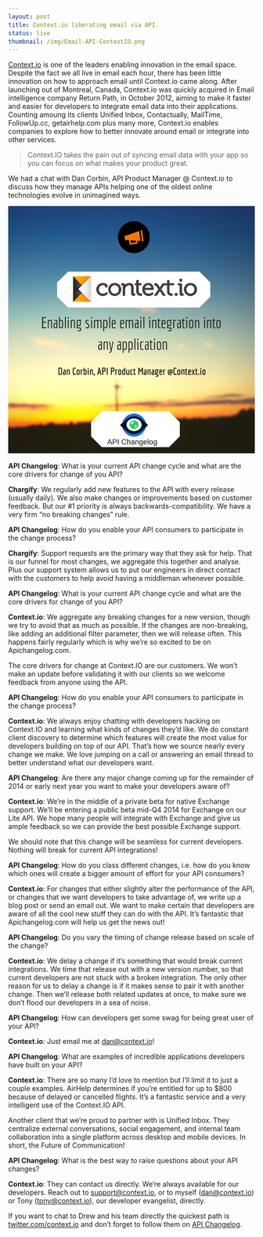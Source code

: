 ```yaml
---
layout: post
title: Context.io liberating email via API.
status: live
thumbnail: /img/Email-API-ContextIO.png
---
```


[Context.io](https://www.context.io "Context.io") is one of the leaders enabling innovation in the email space. Despite the fact we all live in email each hour, there has been little innovation on how to approach email until Context.io came along. After launching out of Montreal, Canada, Context.io was quickly acquired in Email intelligence company Return Path, in October 2012, aiming to make it faster and easier for developers to integrate email data into their applications. Counting amoung its clients Unified Inbox, Contactually, MailTime, FollowUp.cc, getairhelp.com plus many more, Context.io enables companies to explore how to better innovate around email or integrate into other services. 

> Context.IO takes the pain out of syncing email data with your app so you can focus on what makes your product great.

We had a chat with Dan Corbin, API Product Manager @ Context.io to discuss how they manage APIs helping one of the oldest online technologies evolve in unimagined ways. 

![](/img/Email-API-ContextIO.png)


**API Changelog**: What is your current API change cycle and what are the core drivers for change of you API?

**Chargify**: We regularly add new features to the API with every release (usually daily). We also make changes or improvements based on customer feedback. But our #1 priority is always backwards-compatibility.  We have a very firm “no breaking changes” rule.


**API Changelog**: How do you enable your API consumers to participate in the change process?

**Chargify**: Support requests are the primary way that they ask for help.  That is our funnel for most changes, we aggregate this together and analyse. Plus our support system allows us to put our engineers in direct contact with the customers to help avoid having a middleman whenever possible.


**API Changelog**: What is your current API change cycle and what are the core drivers for change of you API?

**Context.io**: We aggregate any breaking changes for a new version, though we try to avoid that as much as possible. If the changes are non-breaking, like adding an additional filter parameter, then we will release often. This happens fairly regularly which is why we’re so excited to be on Apichangelog.com. 

The core drivers for change at Context.IO are our customers. We won’t make an update before validating it with our clients so we welcome feedback from anyone using the API. 


**API Changelog**: How do you enable your API consumers to participate in the change process?

**Context.io**: We always enjoy chatting with developers hacking on Context.IO and learning what kinds of changes they’d like. We do constant client discovery to determine which features will create the most value for developers building on top of our API. That’s how we source nearly every change we make. We love jumping on a call or answering an email thread to better understand what our developers want.


**API Changelog**: Are there any major change coming up for the remainder of 2014 or early next year you want to make your developers aware of?

**Context.io**: We’re in the middle of a private beta for native Exchange support. We’ll be entering a public beta mid-Q4 2014 for Exchange on our Lite API. We hope many people will integrate with Exchange and give us ample feedback so we can provide the best possible Exchange support.

We should note that this change will be seamless for current developers. Nothing will break for current API integrations!


**API Changelog**: How do you class different changes, i.e. how do you know which ones will create a bigger amount of effort for your API consumers?

**Context.io**: For changes that either slightly alter the performance of the API, or changes that we want developers to take advantage of, we write up a blog post or send an email out. We want to make certain that developers are aware of all the cool new stuff they can do with the API. It’s fantastic that Apichangelog.com will help us get the news out!


**API Changelog**: Do you vary the timing of change release based on scale of the change?

**Context.io**: We delay a change if it’s something that would break current integrations. We time that release out with a new version number, so that current developers are not stuck with a broken integration. The only other reason for us to delay a change is if it makes sense to pair it with another change. Then we’ll release both related updates at once, to make sure we don’t flood our developers in a sea of noise.


**API Changelog**: How can developers get some swag for being great user of your API?

**Context.io**: Just email me at dan@context.io!


**API Changelog**: What are examples of incredible applications developers have built on your API?

**Context.io**: There are so many I’d love to mention but I’ll limit it to just a couple examples. AirHelp determines if you’re entitled for up to $800 because of delayed or cancelled flights. It’s a fantastic service and a very intelligent use of the Context.IO API. 

Another client that we’re proud to partner with is Unified Inbox. They centralize external conversations, social engagement, and internal team collaboration into a single platform across desktop and mobile devices. In short, the Future of Communication! 


**API Changelog**: What is the best way to raise questions about your API changes?

**Context.io**: They can contact us directly. We’re always available for our developers. Reach out to support@context.io, or to myself (dan@context.io) or Tony (tony@context.io), our developer evangelist, directly. 


If you want to chat to Drew and his team directly the quickest path is [twitter.com/context.io](http://www.twitter.com/contextio "Context.io on Twitter") and don’t forget to follow them on [API Changelog](https://www.apichangelog.com/api/contextio "Context.io On API Changelog"). 

